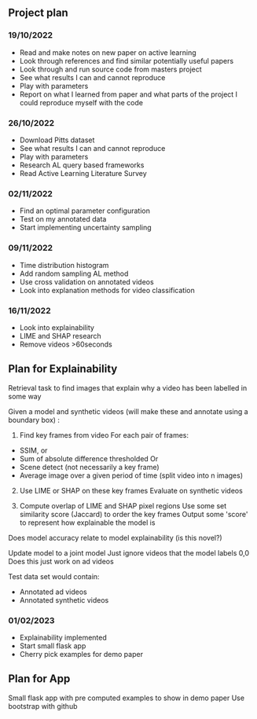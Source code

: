 ## Project plan


### 19/10/2022

- Read and make notes on new paper on active learning
- Look through references and find similar potentially useful papers
- Look through and run source code from masters project
- See what results I can and cannot reproduce
- Play with parameters
- Report on what I learned from paper and what parts of the project I could reproduce myself with the code

### 26/10/2022

- Download Pitts dataset
- See what results I can and cannot reproduce
- Play with parameters
- Research AL query based frameworks
- Read Active Learning Literature Survey

### 02/11/2022

- Find an optimal parameter configuration
- Test on my annotated data
- Start implementing uncertainty sampling

### 09/11/2022

- Time distribution histogram
- Add random sampling AL method
- Use cross validation on annotated videos
- Look into explanation methods for video classification

### 16/11/2022

- Look into explainability
- LIME and SHAP research
- Remove videos >60seconds

## Plan for Explainability

Retrieval task to find images that explain why a video has been labelled in some way

Given a model and synthetic videos (will make these and annotate using a boundary box) :



1. Find key frames from video
For each pair of frames:
- SSIM, or
- Sum of absolute difference thresholded
Or
- Scene detect (not necessarily a key frame)
- Average image over a given period of time (split video into n images)

2. Use LIME or SHAP on these key frames
Evaluate on synthetic videos

3. Compute overlap of LIME and SHAP pixel regions
Use some set similarity score (Jaccard) to order the key frames
Output some 'score' to represent how explainable the model is



Does model accuracy relate to model explainability  (is this novel?)

Update model to a joint model
Just ignore videos that the model labels 0,0
Does this just work on ad videos

Test data set would contain:
- Annotated ad videos
- Annotated synthetic videos


### 01/02/2023

- Explainability implemented
- Start small flask app
- Cherry pick examples for demo paper

## Plan for App

Small flask app with pre computed examples to show in demo paper
Use bootstrap with github 
